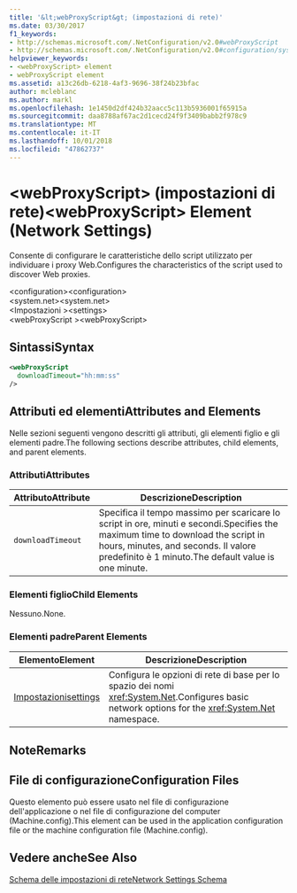 ```yaml
---
title: '&lt;webProxyScript&gt; (impostazioni di rete)'
ms.date: 03/30/2017
f1_keywords:
- http://schemas.microsoft.com/.NetConfiguration/v2.0#webProxyScript
- http://schemas.microsoft.com/.NetConfiguration/v2.0#configuration/system.net/settings/webProxyScript
helpviewer_keywords:
- <webProxyScript> element
- webProxyScript element
ms.assetid: a13c26db-6218-4af3-9696-38f24b23bfac
author: mcleblanc
ms.author: markl
ms.openlocfilehash: 1e1450d2df424b32aacc5c113b5936001f65915a
ms.sourcegitcommit: daa8788af67ac2d1cecd24f9f3409babb2f978c9
ms.translationtype: MT
ms.contentlocale: it-IT
ms.lasthandoff: 10/01/2018
ms.locfileid: "47862737"
---
```

# <a name="ltwebproxyscriptgt-element-network-settings"></a><span data-ttu-id="c0c84-102">&lt;webProxyScript&gt; (impostazioni di rete)</span><span class="sxs-lookup"><span data-stu-id="c0c84-102">&lt;webProxyScript&gt; Element (Network Settings)</span></span>
<span data-ttu-id="c0c84-103">Consente di configurare le caratteristiche dello script utilizzato per individuare i proxy Web.</span><span class="sxs-lookup"><span data-stu-id="c0c84-103">Configures the characteristics of the script used to discover Web proxies.</span></span>  
  
 <span data-ttu-id="c0c84-104">\<configuration></span><span class="sxs-lookup"><span data-stu-id="c0c84-104">\<configuration></span></span>  
<span data-ttu-id="c0c84-105">\<system.net></span><span class="sxs-lookup"><span data-stu-id="c0c84-105">\<system.net></span></span>  
<span data-ttu-id="c0c84-106">\<Impostazioni ></span><span class="sxs-lookup"><span data-stu-id="c0c84-106">\<settings></span></span>  
<span data-ttu-id="c0c84-107">\<webProxyScript ></span><span class="sxs-lookup"><span data-stu-id="c0c84-107">\<webProxyScript></span></span>  
  
## <a name="syntax"></a><span data-ttu-id="c0c84-108">Sintassi</span><span class="sxs-lookup"><span data-stu-id="c0c84-108">Syntax</span></span>  
  
```xml  
<webProxyScript  
  downloadTimeout="hh:mm:ss"  
/>  
```  
  
## <a name="attributes-and-elements"></a><span data-ttu-id="c0c84-109">Attributi ed elementi</span><span class="sxs-lookup"><span data-stu-id="c0c84-109">Attributes and Elements</span></span>  
 <span data-ttu-id="c0c84-110">Nelle sezioni seguenti vengono descritti gli attributi, gli elementi figlio e gli elementi padre.</span><span class="sxs-lookup"><span data-stu-id="c0c84-110">The following sections describe attributes, child elements, and parent elements.</span></span>  
  
### <a name="attributes"></a><span data-ttu-id="c0c84-111">Attributi</span><span class="sxs-lookup"><span data-stu-id="c0c84-111">Attributes</span></span>  
  
|<span data-ttu-id="c0c84-112">Attributo</span><span class="sxs-lookup"><span data-stu-id="c0c84-112">Attribute</span></span>|<span data-ttu-id="c0c84-113">Descrizione</span><span class="sxs-lookup"><span data-stu-id="c0c84-113">Description</span></span>|  
|---------------|-----------------|  
|`downloadTimeout`|<span data-ttu-id="c0c84-114">Specifica il tempo massimo per scaricare lo script in ore, minuti e secondi.</span><span class="sxs-lookup"><span data-stu-id="c0c84-114">Specifies the maximum time to download the script in hours, minutes, and seconds.</span></span> <span data-ttu-id="c0c84-115">Il valore predefinito è 1 minuto.</span><span class="sxs-lookup"><span data-stu-id="c0c84-115">The default value is one minute.</span></span>|  
  
### <a name="child-elements"></a><span data-ttu-id="c0c84-116">Elementi figlio</span><span class="sxs-lookup"><span data-stu-id="c0c84-116">Child Elements</span></span>  
 <span data-ttu-id="c0c84-117">Nessuno.</span><span class="sxs-lookup"><span data-stu-id="c0c84-117">None.</span></span>  
  
### <a name="parent-elements"></a><span data-ttu-id="c0c84-118">Elementi padre</span><span class="sxs-lookup"><span data-stu-id="c0c84-118">Parent Elements</span></span>  
  
|<span data-ttu-id="c0c84-119">Elemento</span><span class="sxs-lookup"><span data-stu-id="c0c84-119">Element</span></span>|<span data-ttu-id="c0c84-120">Descrizione</span><span class="sxs-lookup"><span data-stu-id="c0c84-120">Description</span></span>|  
|-------------|-----------------|  
|[<span data-ttu-id="c0c84-121">Impostazioni</span><span class="sxs-lookup"><span data-stu-id="c0c84-121">settings</span></span>](../../../../../docs/framework/configure-apps/file-schema/network/settings-element-network-settings.md)|<span data-ttu-id="c0c84-122">Configura le opzioni di rete di base per lo spazio dei nomi <xref:System.Net>.</span><span class="sxs-lookup"><span data-stu-id="c0c84-122">Configures basic network options for the <xref:System.Net> namespace.</span></span>|  
  
## <a name="remarks"></a><span data-ttu-id="c0c84-123">Note</span><span class="sxs-lookup"><span data-stu-id="c0c84-123">Remarks</span></span>  
  
## <a name="configuration-files"></a><span data-ttu-id="c0c84-124">File di configurazione</span><span class="sxs-lookup"><span data-stu-id="c0c84-124">Configuration Files</span></span>  
 <span data-ttu-id="c0c84-125">Questo elemento può essere usato nel file di configurazione dell'applicazione o nel file di configurazione del computer (Machine.config).</span><span class="sxs-lookup"><span data-stu-id="c0c84-125">This element can be used in the application configuration file or the machine configuration file (Machine.config).</span></span>  
  
## <a name="see-also"></a><span data-ttu-id="c0c84-126">Vedere anche</span><span class="sxs-lookup"><span data-stu-id="c0c84-126">See Also</span></span>  
 [<span data-ttu-id="c0c84-127">Schema delle impostazioni di rete</span><span class="sxs-lookup"><span data-stu-id="c0c84-127">Network Settings Schema</span></span>](../../../../../docs/framework/configure-apps/file-schema/network/index.md)

